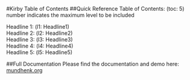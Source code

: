#Kirby Table of Contents
##Quick Reference
Table of Contents: (toc: 5)
number indicates the maximum level to be included

Headline 1: (l1: Headline1)<br>
Headline 2: (l2: Headline2)<br>
Headline 3: (l3: Headline3)<br>
Headline 4: (l4: Headline4)<br>
Headline 5: (l5: Headline5)

##Full Documentation
Please find the documentation and demo here: [mundhenk.org](http://mundhenk.org/blog/kirby-table-of-contents)